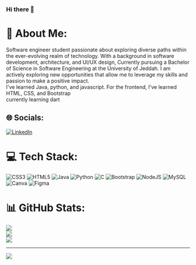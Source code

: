 ### Hi there 👋

# 💫 About Me:
Software engineer student passionate about exploring diverse paths within the ever-evolving realm of technology. With a background in software development, architecture, and UI/UX design, Currently pursuing a Bachelor of Science in Software Engineering at the University of Jeddah. I am actively exploring new opportunities that allow me to leverage my skills and passion to make a positive impact. <br>I've learned Java, python, and javascript. For the frontend,  I've learned HTML, CSS, and Bootstrap <br>currently learning dart


## 🌐 Socials:
[![LinkedIn](https://img.shields.io/badge/LinkedIn-%230077B5.svg?logo=linkedin&logoColor=white)](https://linkedin.com/in/suhaila-hawsawi) 

# 💻 Tech Stack:
![CSS3](https://img.shields.io/badge/css3-%231572B6.svg?style=for-the-badge&logo=css3&logoColor=white) ![HTML5](https://img.shields.io/badge/html5-%23E34F26.svg?style=for-the-badge&logo=html5&logoColor=white) ![Java](https://img.shields.io/badge/java-%23ED8B00.svg?style=for-the-badge&logo=openjdk&logoColor=white) ![Python](https://img.shields.io/badge/python-3670A0?style=for-the-badge&logo=python&logoColor=ffdd54) ![C](https://img.shields.io/badge/c-%2300599C.svg?style=for-the-badge&logo=c&logoColor=white) ![Bootstrap](https://img.shields.io/badge/bootstrap-%238511FA.svg?style=for-the-badge&logo=bootstrap&logoColor=white) ![NodeJS](https://img.shields.io/badge/node.js-6DA55F?style=for-the-badge&logo=node.js&logoColor=white) ![MySQL](https://img.shields.io/badge/mysql-%2300000f.svg?style=for-the-badge&logo=mysql&logoColor=white) ![Canva](https://img.shields.io/badge/Canva-%2300C4CC.svg?style=for-the-badge&logo=Canva&logoColor=white) ![Figma](https://img.shields.io/badge/figma-%23F24E1E.svg?style=for-the-badge&logo=figma&logoColor=white)
# 📊 GitHub Stats:
![](https://github-readme-stats.vercel.app/api?username=SuhailaH20&theme=dark&hide_border=false&include_all_commits=false&count_private=false)<br/>
![](https://github-readme-streak-stats.herokuapp.com/?user=SuhailaH20&theme=dark&hide_border=false)<br/>
![](https://github-readme-stats.vercel.app/api/top-langs/?username=SuhailaH20&theme=dark&hide_border=false&include_all_commits=false&count_private=false&layout=compact)

---
[![](https://visitcount.itsvg.in/api?id=SuhailaH20&icon=0&color=0)](https://visitcount.itsvg.in)

<!-- Proudly created with GPRM ( https://gprm.itsvg.in ) -->
